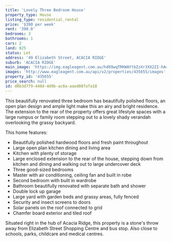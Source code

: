 ```yaml
---
title: 'Lovely Three Bedroom House'
property_type: House
listing_type: residential_rental
price: '$390 per week'
rent: '390.0'
bedrooms: 3
bathrooms: 1
cars: 2
land: 825
status: Let
address: '49 Elizabeth Street, ACACIA RIDGE'
suburb: 'ACACIA RIDGE'
main_image: 'https://img.eagleagent.com.au/hd69wqTRKWAYtbZzXr3XX2ZI-hA=/1280x854/smart/https://s3-us-west-2.amazonaws.com/eagleagent-orig/images/6826462/417882054-image-M.jpg'
images: 'http://www.eagleagent.com.au/api/v2/properties/435655/images'
property_id: '435655'
price_search: null
id: d0b3d779-440d-4d9b-ac0a-aaed08fafa18
---
```

This beautifully renovated three bedroom has beautifully polished floors, an open plan design and ample light make this an airy and bright residence. The extension to the rear of the property offers great lifestyle spaces with a large rumpus or family room stepping out to a lovely shady verandah overlooking the grassy backyard.

This home features:
* Beautifully polished hardwood floors and fresh paint throughout
* Large open plan kitchen dining and living area
* Kitchen with plenty of storage
* Large enclosed extension to the rear of the house, stepping down from kitchen and dining and walking out to large undercover deck
* Three good-sized bedrooms
* Master with air conditioning, ceiling fan and built in robe
* Second bedroom with built in wardrobe
* Bathroom beautifully renovated with separate bath and shower
* Double lock up garage
* Large yard with garden beds and grassy areas, fully fenced
* Security and insect screens to doors
* Solar panels on the roof connected to grid
* Chamfer board exterior and tiled roof

Situated right in the hub of Acacia Ridge, this property is a stone's throw away from Elizabeth Street Shopping Centre and bus stop. Also close to schools, parks, childcare and medical centres.